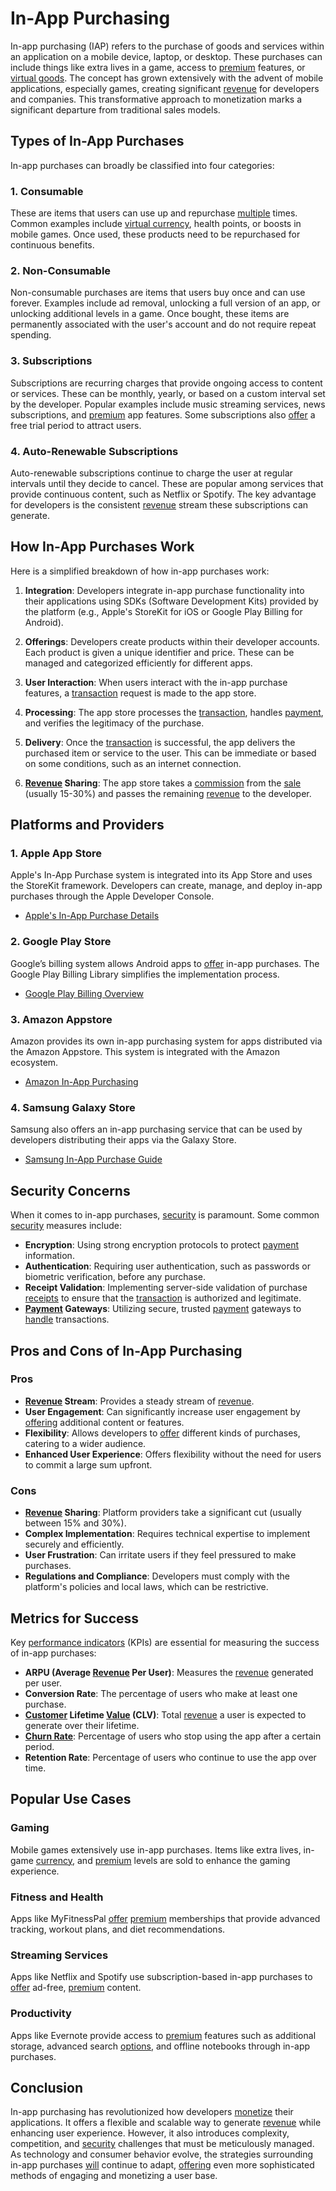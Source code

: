 # In-App Purchasing

In-app purchasing (IAP) refers to the purchase of goods and services within an application on a mobile device, laptop, or desktop. These purchases can include things like extra lives in a game, access to [premium](../p/premium.md) features, or [virtual goods](../v/virtual_good.md). The concept has grown extensively with the advent of mobile applications, especially games, creating significant [revenue](../r/revenue.md) for developers and companies. This transformative approach to monetization marks a significant departure from traditional sales models.

## Types of In-App Purchases

In-app purchases can broadly be classified into four categories:

### 1. Consumable

These are items that users can use up and repurchase [multiple](../m/multiple.md) times. Common examples include [virtual currency](../v/virtual_currency.md), health points, or boosts in mobile games. Once used, these products need to be repurchased for continuous benefits.

### 2. Non-Consumable

Non-consumable purchases are items that users buy once and can use forever. Examples include ad removal, unlocking a full version of an app, or unlocking additional levels in a game. Once bought, these items are permanently associated with the user's account and do not require repeat spending.

### 3. Subscriptions

Subscriptions are recurring charges that provide ongoing access to content or services. These can be monthly, yearly, or based on a custom interval set by the developer. Popular examples include music streaming services, news subscriptions, and [premium](../p/premium.md) app features. Some subscriptions also [offer](../o/offer.md) a free trial period to attract users.

### 4. Auto-Renewable Subscriptions

Auto-renewable subscriptions continue to charge the user at regular intervals until they decide to cancel. These are popular among services that provide continuous content, such as Netflix or Spotify. The key advantage for developers is the consistent [revenue](../r/revenue.md) stream these subscriptions can generate.

## How In-App Purchases Work

Here is a simplified breakdown of how in-app purchases work:

1. **Integration**: Developers integrate in-app purchase functionality into their applications using SDKs (Software Development Kits) provided by the platform (e.g., Apple's StoreKit for iOS or Google Play Billing for Android).

2. **Offerings**: Developers create products within their developer accounts. Each product is given a unique identifier and price. These can be managed and categorized efficiently for different apps.

3. **User Interaction**: When users interact with the in-app purchase features, a [transaction](../t/transaction.md) request is made to the app store. 

4. **Processing**: The app store processes the [transaction](../t/transaction.md), handles [payment](../p/payment.md), and verifies the legitimacy of the purchase.

5. **Delivery**: Once the [transaction](../t/transaction.md) is successful, the app delivers the purchased item or service to the user. This can be immediate or based on some conditions, such as an internet connection.

6. **[Revenue](../r/revenue.md) Sharing**: The app store takes a [commission](../c/commission.md) from the [sale](../s/sale.md) (usually 15-30%) and passes the remaining [revenue](../r/revenue.md) to the developer.

## Platforms and Providers

### 1. Apple App Store

Apple's In-App Purchase system is integrated into its App Store and uses the StoreKit framework. Developers can create, manage, and deploy in-app purchases through the Apple Developer Console.

- [Apple's In-App Purchase Details](https://developer.apple.com/in-app-purchase/)

### 2. Google Play Store

Google’s billing system allows Android apps to [offer](../o/offer.md) in-app purchases. The Google Play Billing Library simplifies the implementation process.

- [Google Play Billing Overview](https://developer.android.com/google/play/billing)

### 3. Amazon Appstore

Amazon provides its own in-app purchasing system for apps distributed via the Amazon Appstore. This system is integrated with the Amazon ecosystem.

- [Amazon In-App Purchasing](https://developer.amazon.com/docs/in-app-purchasing/iap-overview.html)

### 4. Samsung Galaxy Store

Samsung also offers an in-app purchasing service that can be used by developers distributing their apps via the Galaxy Store.

- [Samsung In-App Purchase Guide](https://developer.samsung.com/galaxy-store/iap.html)

## Security Concerns

When it comes to in-app purchases, [security](../s/security.md) is paramount. Some common [security](../s/security.md) measures include:

- **Encryption**: Using strong encryption protocols to protect [payment](../p/payment.md) information.
- **Authentication**: Requiring user authentication, such as passwords or biometric verification, before any purchase.
- **Receipt Validation**: Implementing server-side validation of purchase [receipts](../r/receipt.md) to ensure that the [transaction](../t/transaction.md) is authorized and legitimate.
- **[Payment](../p/payment.md) Gateways**: Utilizing secure, trusted [payment](../p/payment.md) gateways to [handle](../h/handle.md) transactions.

## Pros and Cons of In-App Purchasing

### Pros

- **[Revenue](../r/revenue.md) Stream**: Provides a steady stream of [revenue](../r/revenue.md).
- **User Engagement**: Can significantly increase user engagement by [offering](../o/offering.md) additional content or features.
- **Flexibility**: Allows developers to [offer](../o/offer.md) different kinds of purchases, catering to a wider audience.
- **Enhanced User Experience**: Offers flexibility without the need for users to commit a large sum upfront.

### Cons

- **[Revenue](../r/revenue.md) Sharing**: Platform providers take a significant cut (usually between 15% and 30%).
- **Complex Implementation**: Requires technical expertise to implement securely and efficiently.
- **User Frustration**: Can irritate users if they feel pressured to make purchases.
- **Regulations and Compliance**: Developers must comply with the platform's policies and local laws, which can be restrictive.

## Metrics for Success

Key [performance indicators](../p/performance_indicators.md) (KPIs) are essential for measuring the success of in-app purchases:

- **ARPU (Average [Revenue](../r/revenue.md) Per User)**: Measures the [revenue](../r/revenue.md) generated per user.
- **Conversion Rate**: The percentage of users who make at least one purchase.
- **[Customer](../c/customer.md) Lifetime [Value](../v/value.md) (CLV)**: Total [revenue](../r/revenue.md) a user is expected to generate over their lifetime.
- **[Churn Rate](../c/churn_rate.md)**: Percentage of users who stop using the app after a certain period.
- **Retention Rate**: Percentage of users who continue to use the app over time.

## Popular Use Cases

### Gaming

Mobile games extensively use in-app purchases. Items like extra lives, in-game [currency](../c/currency.md), and [premium](../p/premium.md) levels are sold to enhance the gaming experience.

### Fitness and Health

Apps like MyFitnessPal [offer](../o/offer.md) [premium](../p/premium.md) memberships that provide advanced tracking, workout plans, and diet recommendations.

### Streaming Services

Apps like Netflix and Spotify use subscription-based in-app purchases to [offer](../o/offer.md) ad-free, [premium](../p/premium.md) content.

### Productivity

Apps like Evernote provide access to [premium](../p/premium.md) features such as additional storage, advanced search [options](../o/options.md), and offline notebooks through in-app purchases.

## Conclusion

In-app purchasing has revolutionized how developers [monetize](../m/monetize.md) their applications. It offers a flexible and scalable way to generate [revenue](../r/revenue.md) while enhancing user experience. However, it also introduces complexity, competition, and [security](../s/security.md) challenges that must be meticulously managed. As technology and consumer behavior evolve, the strategies surrounding in-app purchases [will](../w/will.md) continue to adapt, [offering](../o/offering.md) even more sophisticated methods of engaging and monetizing a user base.